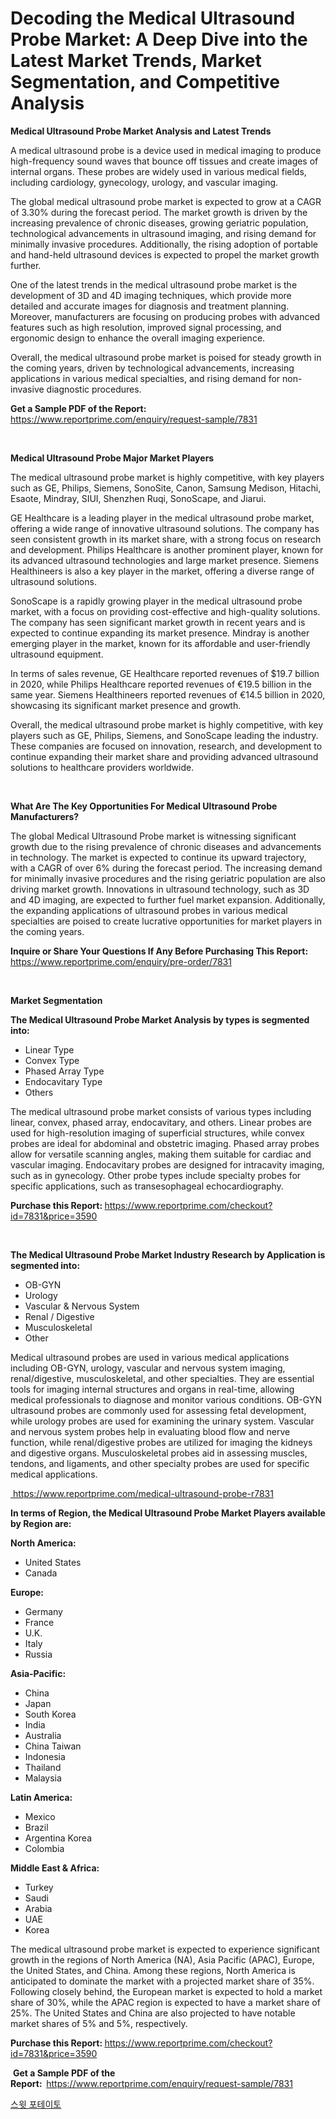 <p><h1>Decoding the Medical Ultrasound Probe Market: A Deep Dive into the Latest Market Trends, Market Segmentation, and Competitive Analysis</h1></p><p><strong>Medical Ultrasound Probe Market Analysis and Latest Trends</strong></p>
<p><p>A medical ultrasound probe is a device used in medical imaging to produce high-frequency sound waves that bounce off tissues and create images of internal organs. These probes are widely used in various medical fields, including cardiology, gynecology, urology, and vascular imaging.</p><p>The global medical ultrasound probe market is expected to grow at a CAGR of 3.30% during the forecast period. The market growth is driven by the increasing prevalence of chronic diseases, growing geriatric population, technological advancements in ultrasound imaging, and rising demand for minimally invasive procedures. Additionally, the rising adoption of portable and hand-held ultrasound devices is expected to propel the market growth further.</p><p>One of the latest trends in the medical ultrasound probe market is the development of 3D and 4D imaging techniques, which provide more detailed and accurate images for diagnosis and treatment planning. Moreover, manufacturers are focusing on producing probes with advanced features such as high resolution, improved signal processing, and ergonomic design to enhance the overall imaging experience.</p><p>Overall, the medical ultrasound probe market is poised for steady growth in the coming years, driven by technological advancements, increasing applications in various medical specialties, and rising demand for non-invasive diagnostic procedures.</p></p>
<p><strong>Get a Sample PDF of the Report:&nbsp;</strong> <a href="https://www.reportprime.com/enquiry/request-sample/7831">https://www.reportprime.com/enquiry/request-sample/7831</a></p>
<p>&nbsp;</p>
<p><strong>Medical Ultrasound Probe Major Market Players</strong></p>
<p><p>The medical ultrasound probe market is highly competitive, with key players such as GE, Philips, Siemens, SonoSite, Canon, Samsung Medison, Hitachi, Esaote, Mindray, SIUI, Shenzhen Ruqi, SonoScape, and Jiarui. </p><p>GE Healthcare is a leading player in the medical ultrasound probe market, offering a wide range of innovative ultrasound solutions. The company has seen consistent growth in its market share, with a strong focus on research and development. Philips Healthcare is another prominent player, known for its advanced ultrasound technologies and large market presence. Siemens Healthineers is also a key player in the market, offering a diverse range of ultrasound solutions.</p><p>SonoScape is a rapidly growing player in the medical ultrasound probe market, with a focus on providing cost-effective and high-quality solutions. The company has seen significant market growth in recent years and is expected to continue expanding its market presence. Mindray is another emerging player in the market, known for its affordable and user-friendly ultrasound equipment.</p><p>In terms of sales revenue, GE Healthcare reported revenues of $19.7 billion in 2020, while Philips Healthcare reported revenues of €19.5 billion in the same year. Siemens Healthineers reported revenues of €14.5 billion in 2020, showcasing its significant market presence and growth.</p><p>Overall, the medical ultrasound probe market is highly competitive, with key players such as GE, Philips, Siemens, and SonoScape leading the industry. These companies are focused on innovation, research, and development to continue expanding their market share and providing advanced ultrasound solutions to healthcare providers worldwide.</p></p>
<p>&nbsp;</p>
<p><strong>What Are The Key Opportunities For Medical Ultrasound Probe Manufacturers?</strong></p>
<p><p>The global Medical Ultrasound Probe market is witnessing significant growth due to the rising prevalence of chronic diseases and advancements in technology. The market is expected to continue its upward trajectory, with a CAGR of over 6% during the forecast period. The increasing demand for minimally invasive procedures and the rising geriatric population are also driving market growth. Innovations in ultrasound technology, such as 3D and 4D imaging, are expected to further fuel market expansion. Additionally, the expanding applications of ultrasound probes in various medical specialties are poised to create lucrative opportunities for market players in the coming years.</p></p>
<p><strong>Inquire or Share Your Questions If Any Before Purchasing This Report:</strong> <a href="https://www.reportprime.com/enquiry/pre-order/7831">https://www.reportprime.com/enquiry/pre-order/7831</a></p>
<p>&nbsp;</p>
<p><strong>Market Segmentation</strong></p>
<p><strong>The Medical Ultrasound Probe Market Analysis by types is segmented into:</strong></p>
<p><ul><li>Linear Type</li><li>Convex Type</li><li>Phased Array Type</li><li>Endocavitary Type</li><li>Others</li></ul></p>
<p><p>The medical ultrasound probe market consists of various types including linear, convex, phased array, endocavitary, and others. Linear probes are used for high-resolution imaging of superficial structures, while convex probes are ideal for abdominal and obstetric imaging. Phased array probes allow for versatile scanning angles, making them suitable for cardiac and vascular imaging. Endocavitary probes are designed for intracavity imaging, such as in gynecology. Other probe types include specialty probes for specific applications, such as transesophageal echocardiography.</p></p>
<p><strong>Purchase this Report:&nbsp;</strong><a href="https://www.reportprime.com/checkout?id=7831&price=3590">https://www.reportprime.com/checkout?id=7831&price=3590</a></p>
<p>&nbsp;</p>
<p><strong>The Medical Ultrasound Probe Market Industry Research by Application is segmented into:</strong></p>
<p><ul><li>OB-GYN</li><li>Urology</li><li>Vascular & Nervous System</li><li>Renal / Digestive</li><li>Musculoskeletal</li><li>Other</li></ul></p>
<p><p>Medical ultrasound probes are used in various medical applications including OB-GYN, urology, vascular and nervous system imaging, renal/digestive, musculoskeletal, and other specialties. They are essential tools for imaging internal structures and organs in real-time, allowing medical professionals to diagnose and monitor various conditions. OB-GYN ultrasound probes are commonly used for assessing fetal development, while urology probes are used for examining the urinary system. Vascular and nervous system probes help in evaluating blood flow and nerve function, while renal/digestive probes are utilized for imaging the kidneys and digestive organs. Musculoskeletal probes aid in assessing muscles, tendons, and ligaments, and other specialty probes are used for specific medical applications.</p></p>
<p><a href="https://www.reportprime.com/medical-ultrasound-probe-r7831">&nbsp;https://www.reportprime.com/medical-ultrasound-probe-r7831</a></p>
<p><strong>In terms of Region, the Medical Ultrasound Probe Market Players available by Region are:</strong></p>
<p>
    <p> <strong> North America: </strong>
        <ul>
            <li>United States</li>
            <li>Canada</li>
        </ul>
        </p> 
    <p> <strong> Europe: </strong>
        <ul>
            <li>Germany</li>
            <li>France</li>
            <li>U.K.</li>
            <li>Italy</li>
            <li>Russia</li>
        </ul>
        </p> 
    <p> <strong> Asia-Pacific: </strong>
        <ul>
            <li>China</li>
            <li>Japan</li>
            <li>South Korea</li>
            <li>India</li>
            <li>Australia</li>
            <li>China Taiwan</li>
            <li>Indonesia</li>
            <li>Thailand</li>
            <li>Malaysia</li>
        </ul>
        </p> 
    <p> <strong> Latin America: </strong>
        <ul>
            <li>Mexico</li>
            <li>Brazil</li>
            <li>Argentina Korea</li>
            <li>Colombia</li>
        </ul>
        </p> 
    <p> <strong> Middle East & Africa: </strong>
        <ul>
            <li>Turkey</li>
            <li>Saudi</li>
            <li>Arabia</li>
            <li>UAE</li>
            <li>Korea</li>
        </ul>
    </p>
    </p>
<p><p>The medical ultrasound probe market is expected to experience significant growth in the regions of North America (NA), Asia Pacific (APAC), Europe, the United States, and China. Among these regions, North America is anticipated to dominate the market with a projected market share of 35%. Following closely behind, the European market is expected to hold a market share of 30%, while the APAC region is expected to have a market share of 25%. The United States and China are also projected to have notable market shares of 5% and 5%, respectively.</p></p>
<p><strong>Purchase this Report: </strong><a href="https://www.reportprime.com/checkout?id=7831&price=3590">https://www.reportprime.com/checkout?id=7831&price=3590</a></p>
<p>&nbsp;<strong>Get a Sample PDF of the Report:&nbsp;&nbsp;</strong><a href="https://www.reportprime.com/enquiry/request-sample/7831">https://www.reportprime.com/enquiry/request-sample/7831</a></p>
<p><strong></strong></p>
<p><p><a href="https://medium.com/@elod.85/%EA%B3%A0%EA%B5%AC%EB%A7%88-%EC%8B%9C%EC%9E%A5-%EC%8B%9C%EC%9E%A5-%EC%A0%90%EC%9C%A0%EC%9C%A8-%EC%8B%9C%EC%9E%A5-%EB%8F%99%ED%96%A5-%EB%B0%8F-%EB%AF%B8%EB%9E%98-%EC%84%B1%EC%9E%A5-%ED%83%90%EC%83%89-f550244a1167">스윗 포테이토</a></p></p>